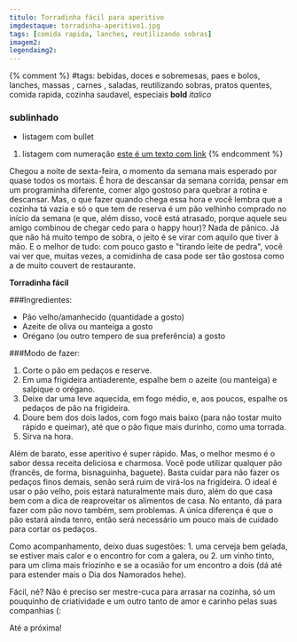 ```yaml
---
titulo: Torradinha fácil para aperitivo
imgdestaque: torradinha-aperitivo1.jpg
tags: [comida rapida, lanches, reutilizando sobras]
imagem2: 
legendaimg2: 
---
```

{% comment %}
#tags: bebidas, doces e sobremesas, paes e bolos, lanches, massas , carnes , saladas, reutilizando sobras, pratos quentes, comida rapida, cozinha saudavel, especiais
**bold**
*italico*
### sublinhado
* listagem com bullet
1. listagem com numeração
[este é um texto com link](https://www.enderecodolink.com)
{% endcomment %}

Chegou a noite de sexta-feira, o momento da semana mais esperado por quase todos os mortais. É hora de descansar da semana corrida, pensar em um programinha diferente, comer algo gostoso para quebrar a rotina e descansar. Mas, o que fazer quando chega essa hora e você lembra que a cozinha tá vazia e só o que tem de reserva é um pão velhinho comprado no início da semana (e que, além disso, você está atrasado, porque aquele seu amigo combinou de chegar cedo para o happy hour)? Nada de pânico. Já que não há muito tempo de sobra, o jeito é se virar com aquilo que tiver à mão. E o melhor de tudo: com pouco gasto e "tirando leite de pedra", você vai ver que, muitas vezes, a comidinha de casa pode ser tão gostosa como a de muito couvert de restaurante. 

**Torradinha fácil**

###Ingredientes:

* Pão velho/amanhecido (quantidade a gosto)
* Azeite de oliva ou manteiga a gosto
* Orégano (ou outro tempero de sua preferência) a gosto 

###Modo de fazer:

1. Corte o pão em pedaços e reserve.
2. Em uma frigideira antiaderente, espalhe bem o azeite (ou manteiga) e salpique o orégano.
3. Deixe dar uma leve aquecida, em fogo médio, e, aos poucos, espalhe os pedaços de pão na frigideira. 
4. Doure bem dos dois lados, com fogo mais baixo (para não tostar muito rápido e queimar), até que o pão fique mais durinho, como uma torrada.
5. Sirva na hora.

Além de barato, esse aperitivo é super rápido. Mas, o melhor mesmo é o sabor dessa receita deliciosa e charmosa. Você pode utilizar qualquer pão (francês, de forma, bisnaguinha, baguete). Basta cuidar para não fazer os pedaços finos demais, senão será ruim de virá-los na frigideira. O ideal é usar o pão velho, pois estará naturalmente mais duro, além do que casa bem com a dica de reaproveitar os alimentos de casa. No entanto, dá para fazer com pão novo também, sem problemas. A única diferença é que o pão estará ainda tenro, então será necessário um pouco mais de cuidado para cortar os pedaços. 

Como acompanhamento, deixo duas sugestões: 1. uma cerveja bem gelada, se estiver mais calor e o encontro for com a galera, ou 2. um vinho tinto, para um clima mais friozinho e se a ocasião for um encontro a dois (dá até para estender mais o Dia dos Namorados hehe). 

Fácil, né? Não é preciso ser mestre-cuca para arrasar na cozinha, só um pouquinho de criatividade e um outro tanto de amor e carinho pelas suas companhias (:

Até a próxima!